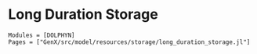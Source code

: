 # Long Duration Storage
```@autodocs
Modules = [DOLPHYN]
Pages = ["GenX/src/model/resources/storage/long_duration_storage.jl"]
```